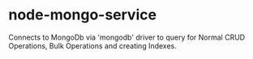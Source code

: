# node-mongo-service
Connects to MongoDb via 'mongodb' driver to query for Normal CRUD Operations, Bulk Operations and creating Indexes.
